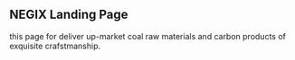 <h2>NEGIX Landing Page</h2>
<p>
 this page for deliver up-market coal raw materials and carbon products of exquisite crafstmanship.

</p>